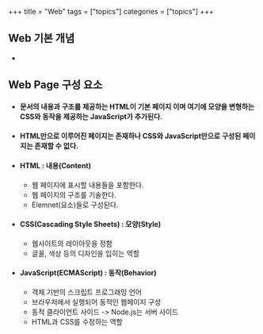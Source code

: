 +++
title = "Web"
tags = ["topics"]
categories = ["topics"]
+++

## Web 기본 개념
* 
###

## Web Page 구성 요소
* #### 문서의 내용과 구조를 제공하는 HTML이 기본 페이지 이며 여기에 모양을 변형하는 CSS와 동작을 제공하는 JavaScript가 추가된다.
* #### HTML만으로 이루어진 페이지는 존재하나 CSS와 JavaScript만으로 구성된 페이지는 존재할 수 없다.
* #### HTML : 내용(Content)
    * 웹 페이지에 표시할 내용들을 포함한다.
    * 웹 페이지의 구조를 기술한다.
    * Elemnet(요소)들로 구성된다.
* #### CSS(Cascading Style Sheets) : 모양(Style)
    * 웹사이트의 레이아웃을 정함
    * 글꼴, 색상 등의 디자인을 입히는 역할

* #### JavaScript(ECMAScript) : 동작(Behavior)
    * 객체 기반의 스크립트 프로그래밍 언어
    * 브라우저에서 실행되어 동적인 웹페이지 구성
    * 동적 클라이언트 사이드 -> Node.js는 서버 사이드
    * HTML과 CSS를 수정하는 역할  

